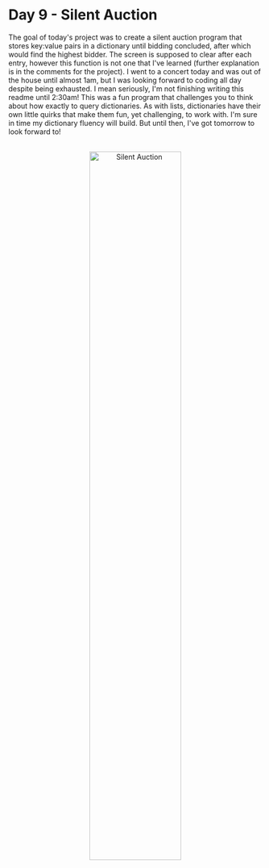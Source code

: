 <h1>Day 9 - Silent Auction</h1>
The goal of today's project was to create a silent auction program that stores key:value pairs in a dictionary until bidding concluded, after which would find the highest bidder. The screen is supposed to clear after each entry, however this function is not one that I've learned (further explanation is in the comments for the project). I went to a concert today and was out of the house until almost 1am, but I was looking forward to coding all day despite being exhausted. I mean seriously, I'm not finishing writing this readme until 2:30am! This was a fun program that challenges you to think about how exactly to query dictionaries. As with lists, dictionaries have their own little quirks that make them fun, yet challenging, to work with. I'm sure in time my dictionary fluency will build. But until then, I've got tomorrow to look forward to!
<br />
<br />
<p align="center">
    <img src="https://i.imgur.com/vEqRf7Z.png" height="60%" width="60%" alt="Silent Auction"/>
    <br />
</p>
